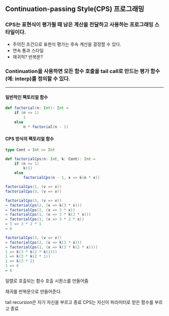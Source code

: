## Continuation-passing Style(CPS) 프로그래밍
### CPS는 표현식이 평가될 때 남은 계산을 전달하고 사용하는 프로그래밍 스타일이다.
- 주어진 조건으로 표현식 평가는 후속 계산을 결정할 수 있다.
- 연속 통과 스타일
- 재귀적? 반복문?

### Continuation을 사용하면 모든 함수 호출을 tail call로 만드는 평가 함수(예: interp)를 정의할 수 있다.
---
#### 일반적인 팩토리얼 함수
```scala
def factorial(n: Int): Int = 
	if (n <= 1) 
		1 
	else 
		n * factorial(n - 1)
```

#### CPS 방식의 팩토리얼 함수
```scala
type Cont = Int => Int

def factorialCps(n: Int, k: Cont): Int = 
	if (n <= 1) 
		k(1) 
	else 
		factorialCps(n - 1, x => k(n * x))

factorialCps(1, (v => v))
factorialCps(3, (v => v))
```

```scala
factorialCps(3, (v => v))
= factorialCps(2, (x => k(3 * x)))
= factorialCps(2, (x => 3 * x))
= factorialCps(1, (x => 3 * k(2 * x)))
= factorialCps(1, (x => 3 * 2 * x))
= 1 => 3 * 2 * 1
= 6
```

```scala
factorialCps(3, (v => v))
= factorialCps(2, (x => k(3 * x)))
= factorialCps(1, (x => k(3 * k(2 * x))))
1 => k(3 * k(2 * k(1)))
1 => k(3 * k(2 * 1))
1 => k(3 * 2)
1 => 6
= 6
```

일렬로 호출되는 함수 호출 시퀀스를 만들어줌

재귀를 반복문으로 만들어준다.

tail recursion은 자기 자신을 부르고 종료
CPS는 자신이 파라미터로 받은 함수를 부르고 종료
